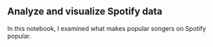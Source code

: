 ## Analyze and visualize Spotify data

In this notebook, I examined what makes popular songers on Spotify popular. 